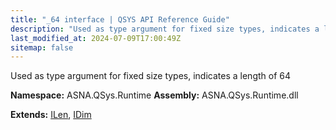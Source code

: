 ```yaml
---
title: "_64 interface | QSYS API Reference Guide"
description: "Used as type argument for fixed size types, indicates a length of 64  "
last_modified_at: 2024-07-09T17:00:49Z
sitemap: false
---
```


Used as type argument for fixed size types, indicates a length of 64 

**Namespace:** ASNA.QSys.Runtime
**Assembly:** ASNA.QSys.Runtime.dll

**Extends:** [ILen](/reference/runtime/qsys-runtime/i-len.html), [IDim](/reference/runtime/qsys-runtime/i-dim.html)
<br>
<br>
